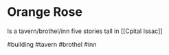# Orange Rose

Is a tavern/brothel/inn five stories tall in [[Cpital Issac]]

#building #tavern #brothel #inn